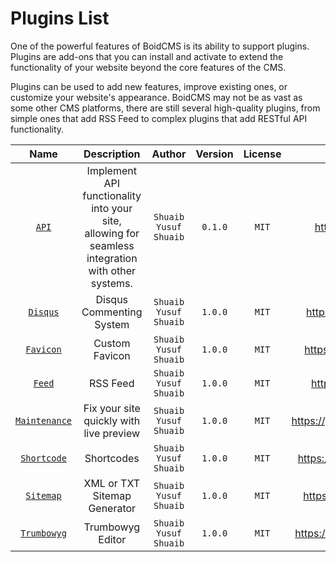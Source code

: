 # Plugins List

One of the powerful features of BoidCMS is its ability to support plugins. Plugins are add-ons that you can install and activate to extend the functionality of your website beyond the core features of the CMS.

Plugins can be used to add new features, improve existing ones, or customize your website's appearance. BoidCMS may not be as vast as some other CMS platforms, there are still several high-quality plugins, from simple ones that add RSS Feed to complex plugins that add RESTful API functionality.

|             Name              |                                     Description                                                   |         Author        | Version | License |                Source                 |
|:-----------------------------:|:-------------------------------------------------------------------------------------------------:|:---------------------:|:-------:|:-------:|:-------------------------------------:|
|     [`API`](/plugins/api)     | Implement API functionality into your site, allowing for seamless integration with other systems. | `Shuaib Yusuf Shuaib` | `0.1.0` |  `MIT`  |     https://github.com/BoidCMS/api    |
|  [`Disqus`](/plugins/disqus)  | Disqus Commenting System | `Shuaib Yusuf Shuaib` | `1.0.0` | `MIT` | https://github.com/BoidCMS/disqus |
| [`Favicon`](/plugins/favicon) | Custom Favicon | `Shuaib Yusuf Shuaib` | `1.0.0` | `MIT` | https://github.com/BoidCMS/favicon |
|    [`Feed`](/plugins/feed)    | RSS Feed | `Shuaib Yusuf Shuaib` | `1.0.0` | `MIT` | https://github.com/BoidCMS/feed |
| [`Maintenance`](/plugins/maintenance) | Fix your site quickly with live preview | `Shuaib Yusuf Shuaib` | `1.0.0` | `MIT` | https://github.com/BoidCMS/maintenance |
| [`Shortcode`](/plugins/shortcode) | Shortcodes | `Shuaib Yusuf Shuaib` | `1.0.0` | `MIT` | https://github.com/BoidCMS/shortcode |
| [`Sitemap`](/plugins/sitemap) | XML or TXT Sitemap Generator | `Shuaib Yusuf Shuaib` | `1.0.0` | `MIT` | https://github.com/BoidCMS/sitemap |
| [`Trumbowyg`](/plugins/trumbowyg) | Trumbowyg Editor | `Shuaib Yusuf Shuaib` | `1.0.0` | `MIT` | https://github.com/BoidCMS/trumbowyg |



